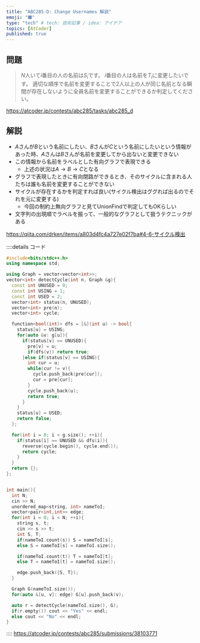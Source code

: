```yaml
---
title: "ABC285-D: Change Usernames 解説"
emoji: "🟫"
type: "tech" # tech: 技術記事 / idea: アイデア
topics: [AtCoder]
published: true
---
```


## 問題
> $N$人いて$i$番目の人の名前は$S_i$です。
> $i$番目の人は名前を$T_i$に変更したいです。
> 適切な順序で名前を変更することで2人以上の人が同じ名前となる瞬間が存在しないように全員名前を変更することができるか判定してください。

https://atcoder.jp/contests/abc285/tasks/abc285_d

## 解説
- $A$さんが$B$という名前にしたい、$B$さんが$C$という名前にしたいという情報があった時、$A$さんは$B$さんが名前を変更してから出ないと変更できない
- この情報から名前をラベルとした有向グラフで表現できる
  - 上述の状況は$A \rightarrow B \rightarrow C$となる
- グラフで表現したときに有向閉路ができるとき、そのサイクルに含まれる人たちは誰も名前を変更することができない
- サイクルが存在するかを判定すれば良い(サイクル検出はググれば出るのでそれを元に変更する)
  - 今回の制約上無向グラフと見てUnionFindで判定してもOKらしい
- 文字列の出現順でラベルを振って、一般的なグラフとして扱うテクニックがある

https://qiita.com/drken/items/a803d4fc4a727e02f7ba#4-6-サイクル検出

::::details コード
```cpp
#include<bits/stdc++.h>
using namespace std;

using Graph = vector<vector<int>>;
vector<int> detectCycle(int n, Graph &g){
  const int UNUSED = 0;
  const int USING = 1;
  const int USED = 2;
  vector<int> status(n, UNUSED);
  vector<int> pre(n);
  vector<int> cycle;

  function<bool(int)> dfs = [&](int u) -> bool{
    status[u] = USING;
    for(auto &v: g[u]){
      if(status[v] == UNUSED){
        pre[v] = u;
        if(dfs(v)) return true;
      }else if(status[v] == USING){
        int cur = u;
        while(cur != v){
          cycle.push_back(pre[cur]);
          cur = pre[cur];
        }
        cycle.push_back(u);
        return true;
      }
    }
    status[u] = USED;
    return false;
  };

  for(int i = 0; i < g.size(); ++i){
    if(status[i] == UNUSED && dfs(i)){
      reverse(cycle.begin(), cycle.end());
      return cycle;
    }
  }
  return {};
};


int main(){
  int N;
  cin >> N;
  unordered_map<string, int> nameToI;
  vector<pair<int,int>> edge;
  for(int i = 0; i < N; ++i){
    string s, t;
    cin >> s >> t;
    int S, T;
    if(nameToI.count(s)) S = nameToI[s];
    else S = nameToI[s] = nameToI.size();

    if(nameToI.count(t)) T = nameToI[t];
    else T = nameToI[t] = nameToI.size();

    edge.push_back({S, T});
  }

  Graph G(nameToI.size());
  for(auto &[u, v]: edge) G[u].push_back(v);

  auto r = detectCycle(nameToI.size(), G);
  if(r.empty()) cout << "Yes" << endl;
  else cout << "No" << endl;
}
```
::::
https://atcoder.jp/contests/abc285/submissions/38103771
